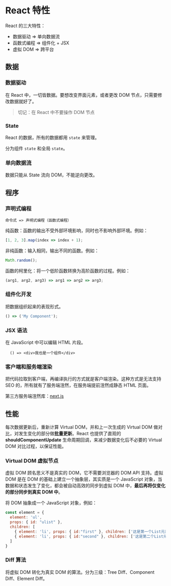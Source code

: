 # React 特性

React 的三大特性：

* 数据驱动 => 单向数据流
* 函数式编程 => 组件化 + JSX
* 虚拟 DOM => 跨平台

## 数据

### 数据驱动

在 React 中，一切皆数据。要想改变界面元素，或者更改 DOM 节点，只需要修改数据就好了。

> 切记：在 React 中不要操作 DOM 节点

### State

React 的数据，所有的数据都用 `state` 来管理。

分为组件 `state` 和全局 `state`。

### 单向数据流

数据只能从 State 流向 DOM，不能逆向更改。

## 程序

### 声明式编程

`命令式 => 声明式编程（函数式编程）`

纯函数：函数的输出不受外部环境影响，同时也不影响外部环境。例如：

```js
[1, 2, 3].map(index => index + 1);
```

非纯函数：输入相同，输出不同的函数。例如：

```js
Math.random();
```

函数的柯里化：将一个低阶函数转换为高阶函数的过程。例如：

```js
(arg1, arg2, arg3) => arg1 => arg2 => arg3;
```

### 组件化开发

把数据组织起来的表现形式。

```js
() => ('My Component');
```

### JSX 语法

在 JavaScript 中可以编辑 HTML 片段。

```
  () => <div>我也是一个组件</div>
```

### 客户端和服务端渲染

把代码拉取到客户端，再编译执行的方式就是客户端渲染。这种方式是无法支持 SEO 的，所有就有了服务端渲然，在服务端提前渲然成静态 HTML 页面。

第三方服务端渲然库：[next.js](https://nextjs.org/docs)

## 性能

每次数据更新后，重新计算 Virtual DOM，并和上一次生成的 Virtual DOM 做对比，对发生变化的部分做**批量更新**。React 也提供了直观的 **shouldComponentUpdate** 生命周期回调，来减少数据变化后不必要的 Virtual DOM 对比过程，以保证性能。 

### Virtual DOM 虚拟节点

虚拟 DOM 顾名思义不是真实的 DOM，它不需要浏览器的 DOM API 支持。虚拟 DOM 是在 DOM 的基础上建立一个抽象层，其实质是一个 JavaScript 对象，当数据和状态发生了变化，都会被自动高效的同步到虚拟 DOM 中，**最后再将仅变化的部分同步到真实 DOM 中**。

将 DOM 抽象成一个 JavaScript 对象，例如：

```js
const element = {
  element: 'ul',
  props: { id: "ulist" },
  children: [
    { element: 'li', props: { id:"first" }, children: ['这是第一个List元素'] },
    { element: 'li', props: { id:"second" }, children: ['这是第二个List元素'] }
  ]
}
```

### Diff 算法

将虚拟 DOM 转化为真实 DOM 的算法。分为三级：Tree Diff、Component Diff、Element Diff。

